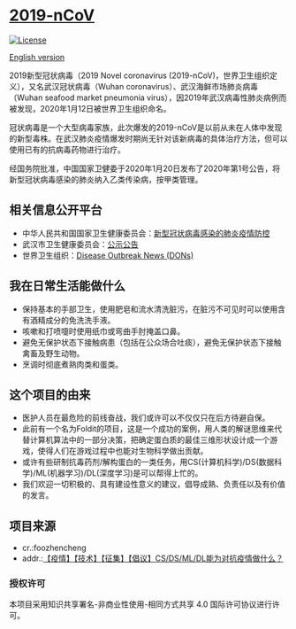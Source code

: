 [2019-nCoV](https://github.com/Contributors-of-anti-2019-nCoV/2019-nCoV)
=======
[![License](https://i.creativecommons.org/l/by-nc-sa/4.0/88x31.png)](http://creativecommons.org/licenses/by-nc-sa/4.0/) 

[English version](./README.md)

2019新型冠状病毒（2019 Novel coronavirus (2019-nCoV)，世界卫生组织定义），又名武汉冠状病毒（Wuhan coronavirus）、武汉海鲜市场肺炎病毒（Wuhan seafood market pneumonia virus），因2019年武汉病毒性肺炎病例而被发现，2020年1月12日被世界卫生组织命名。

冠状病毒是一个大型病毒家族，此次爆发的2019-nCoV是以前从未在人体中发现的新型毒株。在武汉肺炎疫情爆发时期尚无针对该新病毒的具体治疗方法，但可以使用已有的抗病毒药物进行治疗。

经国务院批准，中国国家卫健委于2020年1月20日发布了2020年第1号公告，将新型冠状病毒感染的肺炎纳入乙类传染病，按甲类管理。

相关信息公开平台
---

- 中华人民共和国国家卫生健康委员会：[新型冠状病毒感染的肺炎疫情防控](http://www.nhc.gov.cn/xcs/xxgzbd/new_list.shtml)
- 武汉市卫生健康委员会：[公示公告](http://wjw.wuhan.gov.cn/front/web/list2nd/no/710)
- 世界卫生组织：[Disease Outbreak News (DONs)](https://www.who.int/csr/don/en/)

我在日常生活能做什么
---

- 保持基本的手部卫生，使用肥皂和流水清洗脏污，在脏污不可见时可以使用含有酒精成分的免洗洗手液。
- 咳嗽和打喷嚏时使用纸巾或弯曲手肘掩盖口鼻。
- 避免无保护状态下接触病患（包括在公众场合吐痰），避免无保护状态下接触禽畜及野生动物。
- 烹调时彻底煮熟肉类和蛋类。

这个项目的由来
---

- 医护人员在最危险的前线奋战，我们或许可以不仅仅只在后方待避自保。
- 此前有一个名为Foldit的项目，这是一个成功的案例，用人类的解谜思维来代替计算机算法中的一部分决策，把确定蛋白质的最佳三维形状设计成一个游戏，使得人们在游戏过程中也能对生物科学做出贡献。
- 或许有些研制抗毒药剂/解构蛋白的一类任务，用CS(计算机科学)/DS(数据科学)/ML(机器学习)/DL(深度学习)是可以帮得上忙的。
- 我们欢迎一切积极的、具有建设性意义的建议，倡导成熟、负责任以及有价值的发言。

项目来源
---

- cr.:foozhencheng
- addr.:[【疫情】【技术】【征集】【倡议】CS/DS/ML/DL能为对抗疫情做什么？](https://chaoli.club/index.php/4961)

### 授权许可
本项目采用知识共享署名-非商业性使用-相同方式共享 4.0 国际许可协议进行许可。
